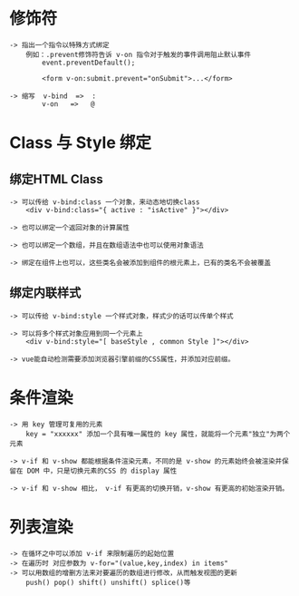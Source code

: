 # 修饰符
    -> 指出一个指令以特殊方式绑定
        例如：.prevent修饰符告诉 v-on 指令对于触发的事件调用阻止默认事件
            event.preventDefault();

            <form v-on:submit.prevent="onSubmit">...</form>

    -> 缩写  v-bind  =>  :
            v-on   =>   @

# Class 与 Style 绑定

## 绑定HTML Class
    -> 可以传给 v-bind:class 一个对象，来动态地切换class 
        <div v-bind:class="{ active : "isActive" }"></div>

    -> 也可以绑定一个返回对象的计算属性

    -> 也可以绑定一个数组，并且在数组语法中也可以使用对象语法

    -> 绑定在组件上也可以，这些类名会被添加到组件的根元素上，已有的类名不会被覆盖

## 绑定内联样式
    -> 可以传给 v-bind:style 一个样式对象，样式少的话可以传单个样式

    -> 可以将多个样式对象应用到同一个元素上
        <div v-bind:style="[ baseStyle , common Style ]"></div>

    -> vue能自动检测需要添加浏览器引擎前缀的CSS属性，并添加对应前缀。

# 条件渲染
    -> 用 key 管理可复用的元素
        key = "xxxxxx" 添加一个具有唯一属性的 key 属性，就能将一个元素"独立"为两个元素

    -> v-if 和 v-show 都能根据条件渲染元素，不同的是 v-show 的元素始终会被渲染并保留在 DOM 中，只是切换元素的CSS 的 display 属性

    -> v-if 和 v-show 相比， v-if 有更高的切换开销，v-show 有更高的初始渲染开销。

# 列表渲染 
    -> 在循环之中可以添加 v-if 来限制遍历的起始位置
    -> 在遍历时 对应参数为 v-for="(value,key,index) in items"
    -> 可以用数组的增删方法来对要遍历的数组进行修改，从而触发视图的更新
        push() pop() shift() unshift() splice()等
        